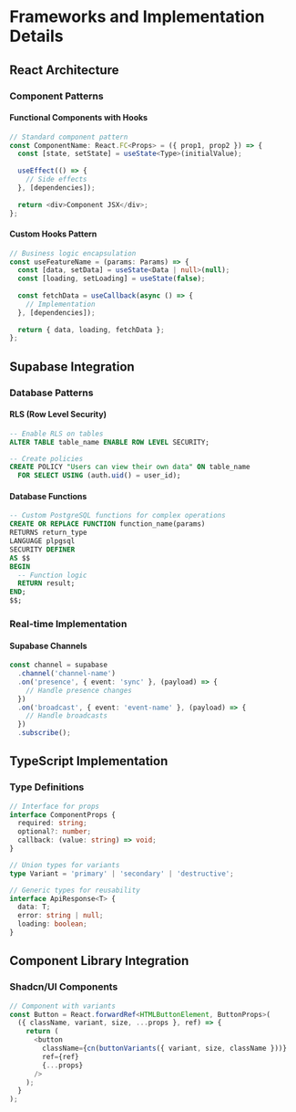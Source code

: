 # Frameworks and Implementation Details

## React Architecture

### Component Patterns

#### Functional Components with Hooks
```typescript
// Standard component pattern
const ComponentName: React.FC<Props> = ({ prop1, prop2 }) => {
  const [state, setState] = useState<Type>(initialValue);
  
  useEffect(() => {
    // Side effects
  }, [dependencies]);
  
  return <div>Component JSX</div>;
};
```

#### Custom Hooks Pattern
```typescript
// Business logic encapsulation
const useFeatureName = (params: Params) => {
  const [data, setData] = useState<Data | null>(null);
  const [loading, setLoading] = useState(false);
  
  const fetchData = useCallback(async () => {
    // Implementation
  }, [dependencies]);
  
  return { data, loading, fetchData };
};
```

## Supabase Integration

### Database Patterns

#### RLS (Row Level Security)
```sql
-- Enable RLS on tables
ALTER TABLE table_name ENABLE ROW LEVEL SECURITY;

-- Create policies
CREATE POLICY "Users can view their own data" ON table_name
  FOR SELECT USING (auth.uid() = user_id);
```

#### Database Functions
```sql
-- Custom PostgreSQL functions for complex operations
CREATE OR REPLACE FUNCTION function_name(params)
RETURNS return_type
LANGUAGE plpgsql
SECURITY DEFINER
AS $$
BEGIN
  -- Function logic
  RETURN result;
END;
$$;
```

### Real-time Implementation

#### Supabase Channels
```typescript
const channel = supabase
  .channel('channel-name')
  .on('presence', { event: 'sync' }, (payload) => {
    // Handle presence changes
  })
  .on('broadcast', { event: 'event-name' }, (payload) => {
    // Handle broadcasts
  })
  .subscribe();
```

## TypeScript Implementation

### Type Definitions
```typescript
// Interface for props
interface ComponentProps {
  required: string;
  optional?: number;
  callback: (value: string) => void;
}

// Union types for variants
type Variant = 'primary' | 'secondary' | 'destructive';

// Generic types for reusability
interface ApiResponse<T> {
  data: T;
  error: string | null;
  loading: boolean;
}
```

## Component Library Integration

### Shadcn/UI Components
```typescript
// Component with variants
const Button = React.forwardRef<HTMLButtonElement, ButtonProps>(
  ({ className, variant, size, ...props }, ref) => {
    return (
      <button
        className={cn(buttonVariants({ variant, size, className }))}
        ref={ref}
        {...props}
      />
    );
  }
);
```